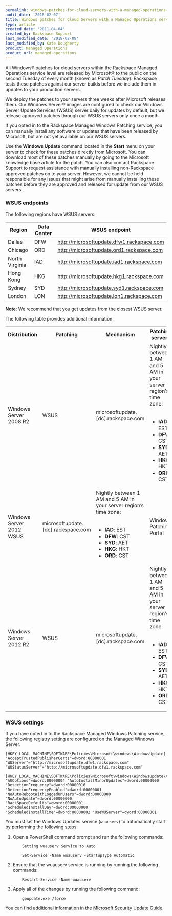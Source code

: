 ```yaml
---
permalink: windows-patches-for-cloud-servers-with-a-managed-operations-service-level/
audit_date: '2018-02-07'
title: Windows patches for Cloud Servers with a Managed Operations service level
type: article
created_date: '2011-04-04'
created_by: Rackspace Support
last_modified_date: '2018-02-08'
last_modified_by: Kate Dougherty
product: Managed Operations
product_url: managed-operations
---
```


All Windows&reg; patches for cloud servers within the Rackspace Managed
Operations service level are released by Microsoft&reg; to the public on the
second Tuesday of every month (known as _Patch Tuesday_). Rackspace tests
these patches against our server builds before we include them in updates to
your production servers.

We deploy the patches to your servers three weeks after Microsoft releases
them. Our Windows Server&reg; images are configured to check our Windows Server
Update Services (WSUS) server daily for updates by default, but we release
approved patches through our WSUS servers only once a month.

If you opted in to the Rackspace Managed Windows Patching service, you can
manually install any software or updates that have been released by Microsoft,
but are not yet available on our WSUS servers.

Use the **Windows Update** command located in the **Start** menu on your
server to check for these patches directly from Microsoft. You can download
most of these patches manually by going to the Microsoft knowledge base
article for the patch. You can also contact Rackspace Support to request
assistance with manually installing non-Rackspace approved patches on to your
server. However, we cannot be held responsible for any issues that might arise
from manually installing these patches before they are approved and released
for update from our WSUS servers.

### WSUS endpoints

The following regions have WSUS servers:

| Region | Data Center | WSUS endpoint |
| ------ | ----------- | ------------- |
| Dallas | DFW	 | http://microsoftupdate.dfw1.rackspace.com |
| Chicago	 | ORD | http://microsoftupdate.ord1.rackspace.com |
| North Virginia | IAD | http://microsoftupdate.iad1.rackspace.com |
| Hong Kong | HKG | http://microsoftupdate.hkg1.rackspace.com |
| Sydney | SYD | http://microsoftupdate.syd1.rackspace.com |
| London | LON | http://microsoftupdate.lon1.rackspace.com |

**Note**: We recommend that you get updates from the closest WSUS server.

The following table provides additional information:

<table>
  <tr>
    <th>Distribution</th>
    <th>Patching</th>
    <th>Mechanism</th>
    <th>Patching servers</th>
    <th>Frequency</th>
  </tr>
  <tr>
    <td>Windows Server 2008 R2</td>
    <td>WSUS</td>
    <td>microsoftupdate.[dc].rackspace.com</td>
    <td>
      Nightly between 1 AM and 5 AM in your server region’s time zone:<br>
      <ul>
	<br />
	<li><b>IAD</b>: EST</li>
        <li><b>DFW</b>: CST</li>
        <li><b>SYD</b>: AET</li>
        <li><b>HKG</b>: HKT</li>
        <li><b>ORD</b>: CST</li>
      </ul>
    </td>
    <td>Windows Patching Portal</td>
  </tr>
  <tr>
    <td>Windows Server 2012 WSUS</td>
    <td>microsoftupdate.[dc].rackspace.com</td>
    <td>
      Nightly between 1 AM and 5 AM in your server region’s time zone:<br>
      <ul>
	<br />
        <li><b>IAD</b>: EST</li>
        <li><b>DFW</b>: CST</li>
        <li><b>SYD</b>: AET</li>
        <li><b>HKG</b>: HKT</li>
        <li><b>ORD</b>: CST</li>
      </ul>
    </td>
    <td>Windows Patching Portal</td>
    <td></td>
  </tr>
  <tr>
    <td>Windows Server 2012 R2</td>
    <td>WSUS</td>
    <td>microsoftupdate.[dc].rackspace.com</td>
    <td>
      Nightly between 1 AM and 5 AM in your server region’s time zone:<br>
      <ul>
	<br />
        <li><b>IAD</b>: EST</li>
        <li><b>DFW</b>: CST</li>
        <li><b>SYD</b>: AET</li>
        <li><b>HKG</b>: HKT</li>
        <li><b>ORD</b>: CST</li>
      </ul>
    </td>
    <td>Windows Patching Portal</td>
  </tr>
</table>

### WSUS settings

If you have opted in to the Rackspace Managed Windows Patching service, the
following registry setting are configured on the Managed Windows Server:

    [HKEY_LOCAL_MACHINE\SOFTWARE\Policies\Microsoft\windows\WindowsUpdate]
    "AcceptTrustedPublisherCerts"=dword:00000001
    "WUServer"="http://microsoftupdate.dfw1.rackspace.com"
    "WUStatusServer"="http://microsoftupdate.dfw1.rackspace.com"

    [HKEY_LOCAL_MACHINE\SOFTWARE\Policies\Microsoft\windows\WindowsUpdate\AU]
    "AUOptions"=dword:00000004 "AutoInstallMinorUpdates"=dword:00000000
    "DetectionFrequency"=dword:00000016 "DetectionFrequencyEnabled"=dword:00000001
    "NoAutoRebootWithLoggedOnUsers"=dword:00000000 "NoAutoUpdate"=dword:00000000
    "RackSpaceDefaults"=dword:00000001
    "ScheduledInstallDay"=dword:00000000
    "ScheduledInstallTime"=dword:00000002 "UseWUServer"=dword:00000001

You must set the Windows Updates service (`wuauserv`) to automatically start
by performing the following steps:

1.	Open a PowerShell command prompt and run the following commands:

		    Setting wuauserv Service to Auto

		    Set-Service -Name wuauserv -StartupType Automatic

2.	Ensure that the wuauserv service is running by running the following
    commands:

		    Restart-Service -Name wuauserv

3.	Apply all of the changes by running the following command:

		    gpupdate.exe /force

You can find additional information in the [Microsoft Security Update
Guide](https://portal.msrc.microsoft.com/en-us/).
